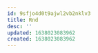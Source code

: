 ```yaml
---
id: 9sfjo4d0t9ajwl2vb2nklv3
title: Rnd
desc: ''
updated: 1638023083962
created: 1638023083962
---
```


